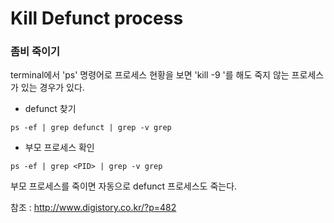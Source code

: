 # Kill Defunct process 
### 좀비 죽이기



terminal에서 'ps' 명령어로 프로세스 현황을 보면 'kill -9 <PID>'를 해도 죽지 않는 프로세스가 있는 경우가 있다.
  
  
  
- defunct 찾기
  
  
  
```
ps -ef | grep defunct | grep -v grep
```
  
  
  
- 부모 프로세스 확인
  
  
  
```
ps -ef | grep <PID> | grep -v grep
```
  
  
  
부모 프로세스를 죽이면 자동으로 defunct 프로세스도 죽는다. 
  
  

참조 : <http://www.digistory.co.kr/?p=482>
  
  
  
 
